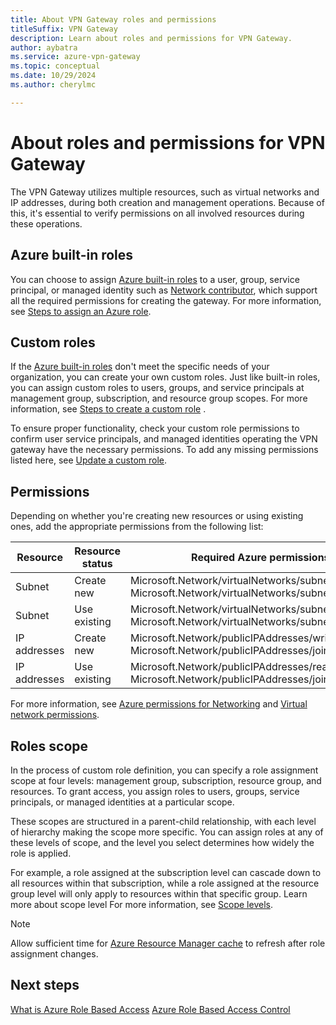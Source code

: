 ```yaml
---
title: About VPN Gateway roles and permissions
titleSuffix: VPN Gateway
description: Learn about roles and permissions for VPN Gateway.
author: aybatra
ms.service: azure-vpn-gateway
ms.topic: conceptual
ms.date: 10/29/2024
ms.author: cherylmc

---
```

# About roles and permissions for VPN Gateway

The VPN Gateway utilizes multiple resources, such as virtual networks and IP addresses, during both creation and management operations.
Because of this, it's essential to verify permissions on all involved resources during these operations.

## Azure built-in roles

You can choose to assign [Azure built-in roles](../role-based-access-control/built-in-roles.md) to a user, group, service principal, or managed identity such as [Network contributor](../role-based-access-control/built-in-roles.md#network-contributor), which support all the required permissions for creating the gateway.
For more information, see [Steps to assign an Azure role](../role-based-access-control/role-assignments-steps.md).

## Custom roles

If the [Azure built-in roles](../role-based-access-control/built-in-roles.md) don't meet the specific needs of your organization, you can create your own custom roles.
Just like built-in roles, you can assign custom roles to users, groups, and service principals at management group, subscription, and resource group scopes.
For more information, see [Steps to create a custom role](../role-based-access-control/custom-roles.md#steps-to-create-a-custom-role)  .

To ensure proper functionality, check your custom role permissions to confirm user service principals, and managed identities operating the VPN gateway have the necessary permissions.
To add any missing permissions listed here, see [Update a custom role](../role-based-access-control/custom-roles-portal.md#update-a-custom-role).

## Permissions

Depending on whether you're creating new resources or using existing ones, add the appropriate permissions from the following list:

|Resource | Resource status | Required Azure permissions |
|---|---|---|
| Subnet | Create new| Microsoft.Network/virtualNetworks/subnets/write<br>Microsoft.Network/virtualNetworks/subnets/join/action |
| Subnet | Use existing| Microsoft.Network/virtualNetworks/subnets/read<br>Microsoft.Network/virtualNetworks/subnets/join/action |
| IP addresses| Create new| Microsoft.Network/publicIPAddresses/write<br>Microsoft.Network/publicIPAddresses/join/action |
| IP addresses  | Use existing| Microsoft.Network/publicIPAddresses/read<br>Microsoft.Network/publicIPAddresses/join/action |

For more information, see [Azure permissions for Networking](../role-based-access-control/permissions/networking.md) and [Virtual network permissions](../virtual-network/virtual-network-manage-subnet.md#permissions).

## Roles scope

In the process of custom role definition, you can specify a role assignment scope at four levels: management group, subscription, resource group, and resources. To grant access, you assign roles to users, groups, service principals, or managed identities at a particular scope.

These scopes are structured in a parent-child relationship, with each level of hierarchy making the scope more specific. You can assign roles at any of these levels of scope, and the level you select determines how widely the role is applied.

For example, a role assigned at the subscription level can cascade down to all resources within that subscription, while a role assigned at the resource group level will only apply to resources within that specific group. Learn more about scope level
For more information, see [Scope levels](../role-based-access-control/scope-overview.md#scope-levels).

> [!NOTE]
> Allow sufficient time for [Azure Resource Manager cache](../role-based-access-control/troubleshooting.md) to refresh after role assignment changes.

## Next steps

[What is Azure Role Based Access](../role-based-access-control/overview.md)
[Azure Role Based Access Control](../role-based-access-control/role-assignments-list-portal.yml)
